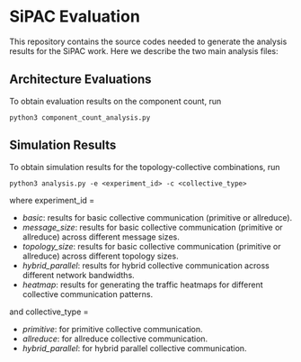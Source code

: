 # SiPAC Evaluation

This repository contains the source codes needed to generate the analysis results for the SiPAC work. Here we describe the two main analysis files:

## Architecture Evaluations

To obtain evaluation results on the component count, run

```
python3 component_count_analysis.py
```

## Simulation Results

To obtain simulation results for the topology-collective combinations, run

```
python3 analysis.py -e <experiment_id> -c <collective_type>
```

where experiment_id =

<ul>
    <li> <em>basic</em>: results for basic collective communication (primitive or allreduce).</li>
    <li> <em>message_size</em>: results for basic collective communication (primitive or allreduce) across different message sizes. </li>
    <li> <em>topology_size</em>: results for basic collective communication (primitive or allreduce) across different topology sizes.</li>
    <li> <em>hybrid_parallel</em>: results for hybrid collective communication across different network bandwidths.</li>
    <li> <em>heatmap</em>: results for generating the traffic heatmaps for different collective communication patterns.</li>
</ul>

and collective_type =

<ul>
    <li> <em>primitive</em>: for primitive collective communication.</li>
    <li> <em>allreduce</em>: for allreduce collective communication. </li>
    <li> <em>hybrid_parallel</em>: for hybrid parallel collective communication.</li>
</ul>
